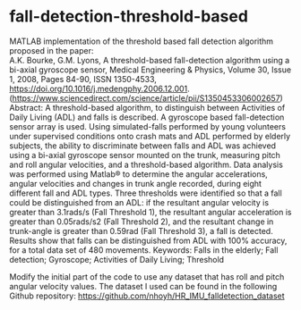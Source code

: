 # fall-detection-threshold-based
MATLAB implementation of the threshold based fall detection algorithm proposed in the paper:  
A.K. Bourke, G.M. Lyons,
A threshold-based fall-detection algorithm using a bi-axial gyroscope sensor,
Medical Engineering & Physics,
Volume 30, Issue 1,
2008,
Pages 84-90,
ISSN 1350-4533,
https://doi.org/10.1016/j.medengphy.2006.12.001.
(https://www.sciencedirect.com/science/article/pii/S1350453306002657)
Abstract: A threshold-based algorithm, to distinguish between Activities of Daily Living (ADL) and falls is described. A gyroscope based fall-detection sensor array is used. Using simulated-falls performed by young volunteers under supervised conditions onto crash mats and ADL performed by elderly subjects, the ability to discriminate between falls and ADL was achieved using a bi-axial gyroscope sensor mounted on the trunk, measuring pitch and roll angular velocities, and a threshold-based algorithm. Data analysis was performed using Matlab® to determine the angular accelerations, angular velocities and changes in trunk angle recorded, during eight different fall and ADL types. Three thresholds were identified so that a fall could be distinguished from an ADL: if the resultant angular velocity is greater than 3.1rads/s (Fall Threshold 1), the resultant angular acceleration is greater than 0.05rads/s2 (Fall Threshold 2), and the resultant change in trunk-angle is greater than 0.59rad (Fall Threshold 3), a fall is detected. Results show that falls can be distinguished from ADL with 100% accuracy, for a total data set of 480 movements.
Keywords: Falls in the elderly; Fall detection; Gyroscope; Activities of Daily Living; Threshold

Modify the initial part of the code to use any dataset that has roll and pitch angular velocity values. The dataset I used can be found in the following Github repository:
https://github.com/nhoyh/HR_IMU_falldetection_dataset
